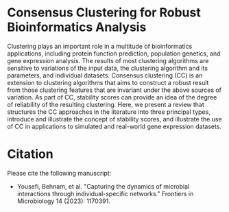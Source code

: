# Consensus Clustering for Robust Bioinformatics Analysis

Clustering plays an important role in a multitude of bioinformatics applications, including protein function prediction, population genetics, and gene expression analysis. The results of most clustering algorithms are sensitive to variations of the input data, the clustering algorithm and its parameters, and individual datasets. Consensus clustering (CC) is an extension to clustering algorithms that aims to construct a robust result from those clustering features that are invariant under the above sources of variation. As part of CC, stability scores can provide an idea of the degree of reliability of the resulting clustering. Here, we present a review that structures the CC approaches in the literature into three principal types, introduce and illustrate the concept of stability scores, and illustrate the use of CC in applications to simulated and real-world gene expression datasets.

# Citation
Please cite the following manuscript:
* Yousefi, Behnam, et al. "Capturing the dynamics of microbial interactions through individual-specific networks." Frontiers in Microbiology 14 (2023): 1170391.
